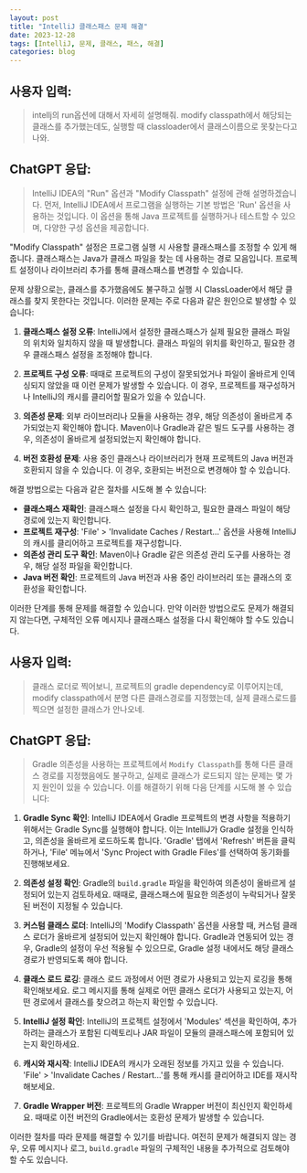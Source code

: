 ```yaml
---
layout: post
title: "IntelliJ 클래스패스 문제 해결"
date: 2023-12-28
tags: [IntelliJ, 문제, 클래스, 패스, 해결]
categories: blog
---
```


## 사용자 입력:
> intellj의 run옵션에 대해서 자세히 설명해줘. modify classpath에서 해당되는 클래스를 추가했는데도, 실행할 때 classloader에서 클래스이름으로 못찾는다고 나와.

## ChatGPT 응답:
> IntelliJ IDEA의 "Run" 옵션과 "Modify Classpath" 설정에 관해 설명하겠습니다. 먼저, IntelliJ IDEA에서 프로그램을 실행하는 기본 방법은 'Run' 옵션을 사용하는 것입니다. 이 옵션을 통해 Java 프로젝트를 실행하거나 테스트할 수 있으며, 다양한 구성 옵션을 제공합니다.

"Modify Classpath" 설정은 프로그램 실행 시 사용할 클래스패스를 조정할 수 있게 해줍니다. 클래스패스는 Java가 클래스 파일을 찾는 데 사용하는 경로 모음입니다. 프로젝트 설정이나 라이브러리 추가를 통해 클래스패스를 변경할 수 있습니다.

문제 상황으로는, 클래스를 추가했음에도 불구하고 실행 시 ClassLoader에서 해당 클래스를 찾지 못한다는 것입니다. 이러한 문제는 주로 다음과 같은 원인으로 발생할 수 있습니다:

1. **클래스패스 설정 오류**: IntelliJ에서 설정한 클래스패스가 실제 필요한 클래스 파일의 위치와 일치하지 않을 때 발생합니다. 클래스 파일의 위치를 확인하고, 필요한 경우 클래스패스 설정을 조정해야 합니다.

2. **프로젝트 구성 오류**: 때때로 프로젝트의 구성이 잘못되었거나 파일이 올바르게 인덱싱되지 않았을 때 이런 문제가 발생할 수 있습니다. 이 경우, 프로젝트를 재구성하거나 IntelliJ의 캐시를 클리어할 필요가 있을 수 있습니다.

3. **의존성 문제**: 외부 라이브러리나 모듈을 사용하는 경우, 해당 의존성이 올바르게 추가되었는지 확인해야 합니다. Maven이나 Gradle과 같은 빌드 도구를 사용하는 경우, 의존성이 올바르게 설정되었는지 확인해야 합니다.

4. **버전 호환성 문제**: 사용 중인 클래스나 라이브러리가 현재 프로젝트의 Java 버전과 호환되지 않을 수 있습니다. 이 경우, 호환되는 버전으로 변경해야 할 수 있습니다.

해결 방법으로는 다음과 같은 절차를 시도해 볼 수 있습니다:

- **클래스패스 재확인**: 클래스패스 설정을 다시 확인하고, 필요한 클래스 파일이 해당 경로에 있는지 확인합니다.
- **프로젝트 재구성**: 'File' > 'Invalidate Caches / Restart...' 옵션을 사용해 IntelliJ의 캐시를 클리어하고 프로젝트를 재구성합니다.
- **의존성 관리 도구 확인**: Maven이나 Gradle 같은 의존성 관리 도구를 사용하는 경우, 해당 설정 파일을 확인합니다.
- **Java 버전 확인**: 프로젝트의 Java 버전과 사용 중인 라이브러리 또는 클래스의 호환성을 확인합니다.

이러한 단계를 통해 문제를 해결할 수 있습니다. 만약 이러한 방법으로도 문제가 해결되지 않는다면, 구체적인 오류 메시지나 클래스패스 설정을 다시 확인해야 할 수도 있습니다.

## 사용자 입력:
> 클래스 로더로 찍어보니, 프로젝트의 gradle dependency로 이루어지는데,   modify classpath에서 분명 다른 클래스경로를 지정했는데, 실제 클래스로드를 찍으면 설정한 클래스가 안나오네.

## ChatGPT 응답:
> Gradle 의존성을 사용하는 프로젝트에서 `Modify Classpath`를 통해 다른 클래스 경로를 지정했음에도 불구하고, 실제로 클래스가 로드되지 않는 문제는 몇 가지 원인이 있을 수 있습니다. 이를 해결하기 위해 다음 단계를 시도해 볼 수 있습니다:

1. **Gradle Sync 확인**: IntelliJ IDEA에서 Gradle 프로젝트의 변경 사항을 적용하기 위해서는 Gradle Sync를 실행해야 합니다. 이는 IntelliJ가 Gradle 설정을 인식하고, 의존성을 올바르게 로드하도록 합니다. 'Gradle' 탭에서 'Refresh' 버튼을 클릭하거나, 'File' 메뉴에서 'Sync Project with Gradle Files'를 선택하여 동기화를 진행해보세요.

2. **의존성 설정 확인**: Gradle의 `build.gradle` 파일을 확인하여 의존성이 올바르게 설정되어 있는지 검토하세요. 때때로, 클래스패스에 필요한 의존성이 누락되거나 잘못된 버전이 지정될 수 있습니다.

3. **커스텀 클래스 로더**: IntelliJ의 'Modify Classpath' 옵션을 사용할 때, 커스텀 클래스 로더가 올바르게 설정되어 있는지 확인해야 합니다. Gradle과 연동되어 있는 경우, Gradle의 설정이 우선 적용될 수 있으므로, Gradle 설정 내에서도 해당 클래스 경로가 반영되도록 해야 합니다.

4. **클래스 로드 로깅**: 클래스 로드 과정에서 어떤 경로가 사용되고 있는지 로깅을 통해 확인해보세요. 로그 메시지를 통해 실제로 어떤 클래스 로더가 사용되고 있는지, 어떤 경로에서 클래스를 찾으려고 하는지 확인할 수 있습니다.

5. **IntelliJ 설정 확인**: IntelliJ의 프로젝트 설정에서 'Modules' 섹션을 확인하여, 추가하려는 클래스가 포함된 디렉토리나 JAR 파일이 모듈의 클래스패스에 포함되어 있는지 확인하세요.

6. **캐시와 재시작**: IntelliJ IDEA의 캐시가 오래된 정보를 가지고 있을 수 있습니다. 'File' > 'Invalidate Caches / Restart...'를 통해 캐시를 클리어하고 IDE를 재시작해보세요.

7. **Gradle Wrapper 버전**: 프로젝트의 Gradle Wrapper 버전이 최신인지 확인하세요. 때때로 이전 버전의 Gradle에서는 호환성 문제가 발생할 수 있습니다.

이러한 절차를 따라 문제를 해결할 수 있기를 바랍니다. 여전히 문제가 해결되지 않는 경우, 오류 메시지나 로그, `build.gradle` 파일의 구체적인 내용을 추가적으로 검토해야 할 수도 있습니다.

